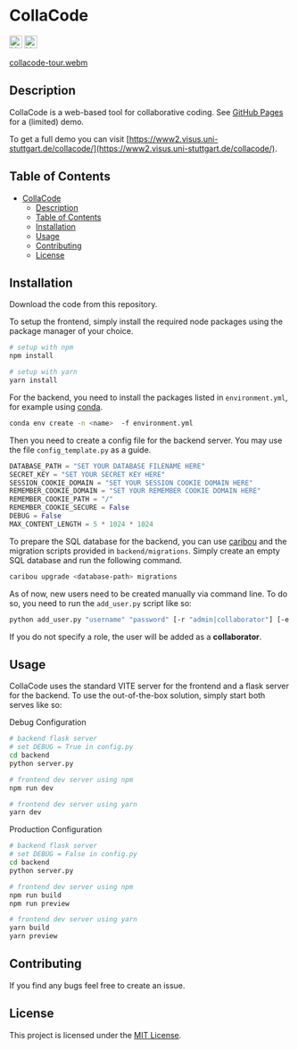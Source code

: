 # CollaCode

[<img alt="Linting status of master" src="https://img.shields.io/github/actions/workflow/status/ArielMant0/collacode/linter.yml?label=Linter&style=for-the-badge" height="23">](https://github.com/marketplace/actions/super-linter)
[<img alt="Licence" src="https://img.shields.io/github/license/ArielMant0/collacode?style=for-the-badge" height="23">](https://github.com/ArielMant0/collacode/blob/main/LICENSE)
<!-- [<img alt="Version" src="https://img.shields.io/github/v/release/ArielMant0/collacode?style=for-the-badge" height="23">](https://github.com/ArielMant0/collacode/releases/latest) -->

[collacode-tour.webm](https://github.com/user-attachments/assets/0af7108f-4996-4ad3-bfad-388c57ef27fb)

## Description

CollaCode is a web-based tool for collaborative coding. See [GitHub Pages](https://arielmant0.github.io/collacode/) for a (limited) demo.

To get a full demo you can visit [https://www2.visus.uni-stuttgart.de/collacode/](https://www2.visus.uni-stuttgart.de/collacode/).

## Table of Contents

- [CollaCode](#collacode)
  - [Description](#description)
  - [Table of Contents](#table-of-contents)
  - [Installation](#installation)
  - [Usage](#usage)
  - [Contributing](#contributing)
  - [License](#license)

## Installation

Download the code from this repository.

To setup the frontend, simply install the required node packages using the package manager of your choice.

```bash
# setup with npm
npm install

# setup with yarn
yarn install
```

For the backend, you need to install the packages listed in `environment.yml`, for example using [conda](https://docs.conda.io/projects/conda/en/latest/user-guide/getting-started.html).

```bash
conda env create -n <name>  -f environment.yml
```

Then you need to create a config file for the backend server. You may use the file `config_template.py` as a guide.

```python
DATABASE_PATH = "SET YOUR DATABASE FILENAME HERE"
SECRET_KEY = "SET YOUR SECRET KEY HERE"
SESSION_COOKIE_DOMAIN = "SET YOUR SESSION COOKIE DOMAIN HERE"
REMEMBER_COOKIE_DOMAIN = "SET YOUR REMEMBER COOKIE DOMAIN HERE"
REMEMBER_COOKIE_PATH = "/"
REMEMBER_COOKIE_SECURE = False
DEBUG = False
MAX_CONTENT_LENGTH = 5 * 1024 * 1024
```

To prepare the SQL database for the backend, you can use [caribou](https://github.com/clutchski/caribou) and the migration scripts provided in `backend/migrations`.
Simply create an empty SQL database and run the following command.

```bash
caribou upgrade <database-path> migrations
```

As of now, new users need to be created manually via command line. To do so, you need to run the `add_user.py` script like so:

```bash
python add_user.py "username" "password" [-r "admin|collaborator"] [-e "my@email.com"]
```

If you do not specify a role, the user will be added as a **collaborator**.

## Usage

CollaCode uses the standard VITE server for the frontend and a flask server for the backend.
To use the out-of-the-box solution, simply start both serves like so:


Debug Configuration

```bash
# backend flask server
# set DEBUG = True in config.py
cd backend
python server.py

# frontend dev server using npm
npm run dev

# frontend dev server using yarn
yarn dev
```

Production Configuration

```bash
# backend flask server
# set DEBUG = False in config.py
cd backend
python server.py

# frontend dev server using npm
npm run build
npm run preview

# frontend dev server using yarn
yarn build
yarn preview
```

## Contributing

If you find any bugs feel free to create an issue.

## License

This project is licensed under the [MIT License](LICENSE).
